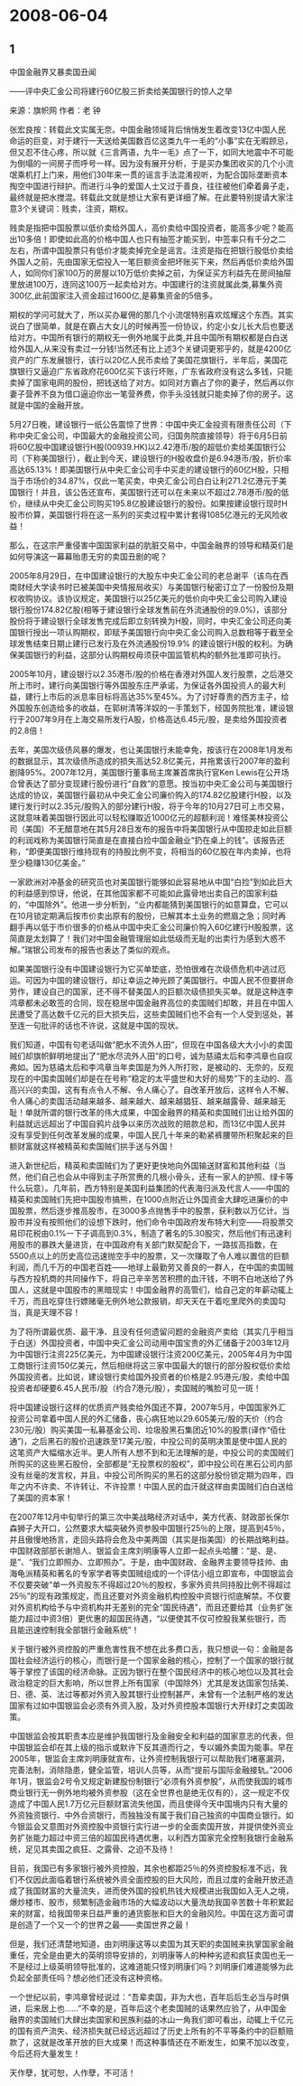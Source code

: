 # 2008-06-04

## 1

中国金融界又暴卖国丑闻  

――评中央汇金公司将建行60亿股三折卖给美国银行的惊人之举  

来源：旗帜网  作者：老 钟  

张宏良按：转载此文实属无奈。中国金融领域背后悄悄发生着改变13亿中国人民命运的巨变，对于建行一天送给美国数百亿这类九牛一毛的“小事”实在无暇顾忌，但又忍不住心疼，所以就《三言两语，九牛一毛》点了一下，如同大地震中不可能为倒塌的一间房子而呼号一样。因为没有展开分析，于是买办集团收买的几个小流氓乘机打上门来，用他们30年来一贯的谣言手法混淆视听，为配合国际垄断资本掏空中国进行辩护。而进行斗争的爱国人士又过于善良，往往被他们牵着鼻子走，最终就是把水搅混。转载此文就是想让大家有更详细了解。在此要特别提请大家注意3个关键词：贱卖，注资，期权。

贱卖是指把中国股票以低价卖给外国人，高价卖给中国投资者，能高多少呢？能高出10多倍！即使如此高的价格中国人也只有抽签才能买到，中签率只有千分之二左右，所谓中国股票只有低价才能卖掉完全是谣言。注资是指在把银行股低价卖给外国人之前，先由国家无偿投入一笔巨额资金把坏账买下来，然后再低价卖给外国人，如同你们家100万的房屋以10万低价卖掉之前，为保证买方利益先在房间抽屉里放进100万，连同这100万一起卖给对方。中国建行的注资就属此类,募集外资300亿,此前国家注入资金超过1600亿,是募集资金的5倍多。

期权的学问可就大了，所以买办雇佣的那几个小流氓特别喜欢炫耀这个东西。其实说白了很简单，就是在霸占大女儿的时候再签一份协议，约定小女儿长大后也要送给对方。中国所有银行的期权无一例外地属于此类,并且中国所有期权都是白白送给外国人,从来没有卖过一分钱!当然还有比上述3个关键词更邪乎的，就是4200亿资产的广东发展银行，该行以20亿人民币卖给了美国花旗银行，半年后，美国花旗银行又逼迫广东省政府花600亿买下该行坏账，广东省政府没有这么多钱，只能卖掉了国家电网的股份，把钱送给了对方。如同对方霸占了你的妻子，然后再以你妻子营养不良为借口逼迫你出一笔营养费，你手头没钱就只能卖掉了你的房子。这就是中国的金融开放。

5月27日晚，建设银行一纸公告震惊了世界：中国中央汇金投资有限责任公司（下称中央汇金公司，中国最大的金融投资公司，归国务院直接领导）将于6月5日前将60亿股中国建设银行H股(00939.HK)以2.42港币/股的超低价卖给美国银行公司（下称美国银行），截止到今天，建设银行的H股收盘价是6.94港币/股，折价率高达65.13%！即美国银行从中央汇金公司手中买走的建设银行的60亿H股，只相当于市场价的34.87%，仅此一笔买卖，中央汇金公司白白让利271.2亿港元于美国银行！并且，该公告还宣布，美国银行还可以在未来以不超过2.78港币/股的低价，继续从中央汇金公司购买195.8亿股建设银行的股份。如果按建设银行现时H股市价算，美国银行将在这一系列的买卖过程中累计套得1085亿港元的无风险收益！

那么，在这宗严重侵害中国国家利益的肮脏交易中，中国金融界的领导和精英们是如何导演这一幕幕贻患无穷的卖国丑剧的呢？  

2005年8月29日，在中国建设银行的大股东中央汇金公司的老总谢平（该鸟在西南财经大学读书时已被美国中央情报局收买）与美国银行秘密订立了一份股份及期权收购协议。该协议规定，美国银行以25亿美元的低价向中央汇金公司购入建设银行股份174.82亿股(相等于建设银行全球发售前在外流通股份的9.0%)，该部分股份将于建设银行全球发售完成后即立刻转换为H股，同时，中央汇金公司还向美国银行授出一项认购期权，即赋予美国银行向中央汇金公司购入总数相等于截至全球发售结束日期止建行已发行及在外流通股份19.9% 的建设银行H股的权利。为确保美国银行的利益，这部分认购期权毋须获中国监管机构的额外批准即可执行。

2005年10月，建设银行以2.35港币/股的价格在香港对外国人发行股票，之后港交所上市时，建行向美国银行等外国股东庄严承诺，为保证各外国投资人的最大利益，建行上市后的派息率目标将高达35%至45%。为了讨好尊贵的西方主子，给外国股东创造给多的收益，在郭树清等洋奴的一手策划下，经国务院批准，建设银行于2007年9月在上海交易所发行A股，价格高达6.45元/股，是卖给外国投资者的2.8倍！

去年，美国次级债风暴的爆发，也让美国银行未能幸免，按该行在2008年1月发布的数据显示，其次级债所造成的损失高达52.8亿美元，并拖累该行2007年的盈利剧降95%。2007年12月，美国银行董事局主席兼首席执行官Ken Lewis在公开场合曾表达了部分变现建行股份进行“自救”的意愿。按当初中央汇金公司与美国银行达成的协议，美国银行最初从中央汇金公司廉价购入的174.82亿股建行H股，以及建行发行时以2.35元/股购入的部分建行H股，将于今年的10月27日可上市交易，这就意味着美国银行因此可以轻松赚取近1000亿元的超额利润！难怪美林投资公司（美国）不无醋意地在其5月28日发布的报告中将美国银行从中国掠走如此巨额的利润戏称为美国银行简直是在直接白捡中国金融业“扔在桌上的钱”。该报告还称，“即便美国银行维持现有的持股比例不变，将相当的60亿股在年内卖掉，也将至少稳赚130亿美金。”

一家欧洲对冲基金的研究员也对美国银行能够如此容易地从中国“白捡”到如此巨大的利益感到惊讶，他说，在其他国家都不可能如此露骨地出卖自己的国家利益的，“中国除外”。他进一步分析到，“业内都能猜到美国银行的如意算盘，它可以在10月锁定期满后按市价卖出原有的股份，已解其本土业务的燃眉之急；同时再翻手再以低于市价很多的价格从中国中央汇金公司廉价购入60亿建行H股股票，这简直是太划算了！我们对中国金融管理层如此低级而无耻的出卖行为感到大惑不解。”瑞银公司发布的报告也表达了类似的观点。

如果美国银行没有中国建设银行为它买单垫底，恐怕很难在次级债危机中逃过厄运。可因为中国的建设银行，却让幸运之神光顾了美国银行。中国人民不但要拼命劳作，建设自己的国家，还不得不替美国人的巨额次级债损失买单。就是这种连李鸿章都未必敢签的合同，现在稳居中国金融界高位的卖国贼们却敢，并且在中国人民遭受了高达数千亿元的巨大损失后，这些卖国贼们也不会有一个人受到惩处，甚至连一句批评的话也不许说，这就是中国的现状。

我们知道，中国有句老话叫做“肥水不流外人田”，但现在中国各级大大小小的卖国贼们却旗帜鲜明地提出了“肥水尽流外人田”的口号，诚为慈禧太后和李鸿章也自叹弗如。因为慈禧太后和李鸿章当年卖国是为外人所打败，是被动的、无奈的，反观现在的中国卖国贼们却是在在号称“稳定的太平盛世和大好的局势”下的主动的、高高兴兴的卖国，这有有点令人不解、令人痛心了。自改革开放后，这样令人不解、令人痛心的卖国活动越来越多、越来越大、越来越猖狂、越来越露骨、越来越无耻！单就所谓的银行改革的伟大成果，中国金融界的精英和卖国贼们出让给外国的利益就远远超出了中国自鸦片战争以来历次战败的赔款总和，而13亿中国人民并没有享受到任何改革发展的成果，中国人民几十年来的勒紧裤腰带所积聚起来的巨额财富就这样被精英和卖国贼们拱手送与外国！

进入新世纪后，精英和卖国贼们为了更好更快地向外国输送财富和其他利益（当然，他们自己也会从中得到主子所赏赉的几根小骨头，还有一家人的护照、绿卡等什么玩意）。几年前，西方特别是美国利益集团的代表海归派及代言人――中国的精英和卖国贼们先把中国股市搞熊，在1000点附近让外国资金大肆吃进廉价的中国股票，然后逐步推高股市，在3000多点抛售手中的股票，获利数以万亿计。当股市并没有按照他们的设想下跌时，他们命令中国政府发布特大利空――将股票交易印花税由0.1%一下子调高到0.3%，制造了著名的5.30股灾，然后他们有迅速利用股市的暴跌大量进货，在中国政府有关部门默契配合下，一路拔高指数，在5500点以上的历史高位迅速抛空手中的股票，又一次赚取了令人难以置信的巨额利润，而几千万的中国老百姓――地球上最勤劳又善良的一群人，在中国的卖国贼与西方投机商的共同操作下，将自己辛辛苦苦积攒的血汗钱，不明不白地送给了外国人，这就是中国股市的黑暗现实！中国金融界的高管们，给自己定的年薪动辄上千万，而且吃穿住行嫖赌毫无例外地公款报销，却天天在干着吃里爬外的卖国勾当，真是天理不容！

为了将所谓最优质、最干净、且没有任何遗留问题的金融资产卖给（其实几乎相当于白送）外国投资者，中国中央汇金公司动用中国宝贵的外汇储备于2003年12月为中国银行注资225亿美元，为中国建设银行注资200亿美元，2005年4月为中国工商银行注资150亿美元，然后相继将这三家中国最大的银行的部分股权低价卖给外国投资者。比如说，建设银行卖给国外投资者的价格是2.95港元/股，卖给中国投资者却硬要6.45人民币/股（约合7港元/股），卖国贼的嘴脸可见一斑！

将中国建设银行这样的优质资产贱卖给外国还不算，2007年5月，中国国家外汇投资公司拿着中国人民的外汇储备，丧心病狂地以29.605美元/股的天价（约合230元/股）购买美国一私募基金公司、垃圾股黑石集团近10%的股票(译作“佰仕通”)，之后黑石的股价迅速跌至17美元/股，中投公司的英明决策是使中国人民的这笔资产大幅缩水近半。更人所有人想不到和无法理解的是，中投公司的卖国贼们所购买的这些黑石股份，全部都是“无投票权的股权”，即中投公司在黑石公司内部没有丝毫的发言权，并且，中投公司所购买的黑石的这部分股份锁定期为四年，四年之内不许卖、不许转让、不许投票！中国人民的血汗就这样由卖国贼们白白送给了美国的资本家！

在2007年12月中旬举行的第三次中美战略经济对话中，美方代表、财政部长保尔森狮子大开口，公然要求大幅突破外资参股中国银行25％的上限，提高到45％，并且傲慢地扬言，走回头路将会危及中美两国（其实是指美国）的长期战略利益。中国财政部部长谢旭人、银监会主席刘明康等人立即一起点头哈腰：“是、是、是”、“我们立即照办、立即照办”。于是，由中国财政、金融界主要领导挂帅、由海龟派精英和著名的专家学者等卖国贼组成的一个评估小组立即宣布，中国银监会不仅要突破“单一外资股东不得超过20％的股权，多家外资共同持股比例不得超过25％”的现有政策规定，而且还要对外资金融机构控股中资银行彻底解禁。不仅要对外资机构给予与中资机构并无差别的完全“国民待遇”，而且还要给其（业务扩张能力超过中资3倍）更优惠的超国民待遇，“以便使其不仅可控股我某些银行，而且能迅速控制我全部银行金融系统”！

关于银行被外资控股的严重危害性我不想在此多费口舌，我只想说一句：金融是各国社会经济运行的核心，而银行是一个国家金融的核心，控制了一个国家的银行就等于掌控了该国的经济命脉。正因为银行在整个国民经济中的核心地位以及其社会政治稳定的巨大影响，所以世界上所有国家（中国除外）尤其是发达国家包括美、日、德、英、法过等都对外资入股其银行业控制甚严，未曾有一个法制严格的发达国家有过如中国银监会必须有外资入股，及对外资控股本国银行大开绿灯之卖国政策。

中国银监会按其职责本应是维护我国银行及金融安全和利益的国家意志的代表，但中国银监会却在其上级的指示或默许下反其道而行之，专以媚外卖国为能事。早在2005年，银监会主席刘明康就宣布，让外资控制我银行可以帮助我们堵塞漏洞，完善法制，消除隐患，健全监管，培训人员等，从而“提前与国际金融接轨。”2006年1月，银监会2号令又规定新建股份制银行“必须有外资参股”，从而使我国的城市商业银行无一例外地均被外资参股（这在全世界也是绝无仅有的），这一规定不仅造成了中国人民1.7万亿元巨额财富流失他国，而且使得今天中国境内只有大量的外资独资银行、中外合资银行，而独独没有属于我们自己独资的中国商业银行。如今银监会又意图对外资控股中资银行实行进一步的全面卖国开放，并提供使外资业务扩张能力超过中资三倍的超国民待遇优惠，以利西方国家完全控制我银行金融系统，足见其卖国之疯狂、之露骨、之迫不及待！

目前，我国已有多家银行被外资控股，其余也都距25％的外资控股标准不远，我们不仅因此面临着银行系统被外资全面控股的巨大风险，而且过度的金融开放还造成了我国财富的大量流失，进而使外国的投机热钱大规模进出我国如入无人之境，爆炒楼市、股市，频繁制造金融市场的大幅波动以大量洗劫我国辛苦数十年积累起来的财富，给我国带来日益严重的通货膨胀和巨大的金融风险。中国在这方面可谓是创造了一个又一个的世界之最――卖国世界之最！

但是，我们还清楚地知道，由刘明康这等以卖国为其天职的卖国贼来执掌国家金融重任，完全是由更大的英明领导安排的，刘明康等人的种种劣迹和疯狂卖国也无一不是经过上级英明领导批准的，这难道能只怪刘明康们吗？刘明康们难道能够为此负起全部责任吗？想必他们还没有这种资格。

一个世纪以前，李鸿章曾经说过：“吾辈卖国，非为大也，百年后后生必当与时俱进，后来居上也……”不幸的是，百年后这个老卖国贼的话果然应验了，从中国金融界的卖国贼们大肆出卖国家和民族利益的冰山一角我们即可看出，动辄上千亿元的国有资产流失、经济损失就已经远远超过了历史上所有的不平等条约中的巨额赔款了，这就是改革开放的巨大成果！而这种事情还在不断发生，如果不加以改变，今后还将大量发生！

天作孽，犹可恕，人作孽，不可活！



